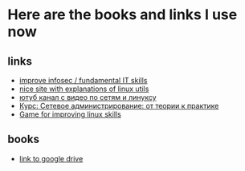 # Here are the books and links I use now

## links
+ [improve infosec / fundamental IT skills][1]
+ [nice site with explanations of linux utils][2]
+ [ютуб канал с видео по сетям и линуксу][3]
+ [Курс: Сетевое администрирование: от теории к практике][4]
+ [Game for improving linux skills][5]

## books
+ [link to google drive][6]









[1]: (https://www.youtube.com/watch?v=mdsChhW056A)
[2]: (https://www.geeksforgeeks.org/)
[3]: (https://www.youtube.com/channel/UCSTYGpIpMIiQPspjLplB6Ow)
[4]: (https://www.coursera.org/learn/network-administration)
[5]: (https://overthewire.org/wargames/bandit/)
[6]: (https://drive.google.com/file/d/1L1_Kb8QqaNydtRAvxtZRctjt6XUR5J8l/view?usp=sharing)
